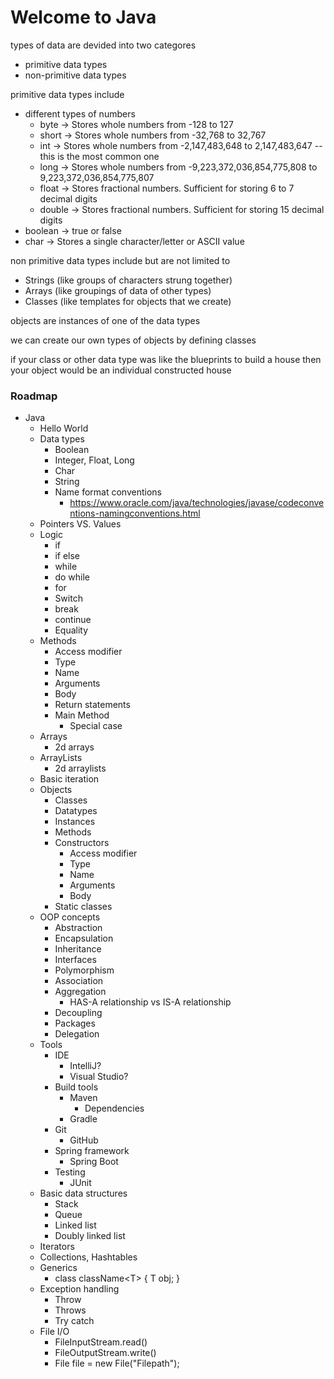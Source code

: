 # Welcome to Java
types of data are devided into two categores

- primitive data types
- non-primitive data types

primitive data types include
- different types of numbers
  - byte -> Stores whole numbers from -128 to 127
  - short -> Stores whole numbers from -32,768 to 32,767
  - int -> Stores whole numbers from -2,147,483,648 to 2,147,483,647 -- this is the most common one
  - long -> Stores whole numbers from -9,223,372,036,854,775,808 to 9,223,372,036,854,775,807
  - float -> Stores fractional numbers. Sufficient for storing 6 to 7 decimal digits
  - double -> Stores fractional numbers. Sufficient for storing 15 decimal digits
- boolean -> true or false
- char -> Stores a single character/letter or ASCII value

non primitive data types include but are not limited to
- Strings (like groups of characters strung together)
- Arrays (like groupings of data of other types)
- Classes (like templates for objects that we create)

objects are instances of one of the data types

we can create our own types of objects by defining classes

if your class or other data type was like the blueprints to build a house then your object would be an individual constructed house


### Roadmap

- Java
    - Hello World
    - Data types
        - Boolean
        - Integer, Float, Long
        - Char
        - String
        - Name format conventions
            - https://www.oracle.com/java/technologies/javase/codeconventions-namingconventions.html
    - Pointers VS. Values
    - Logic
        - if
        - if else
        - while
        - do while
        - for
        - Switch
        - break
        - continue
        - Equality
    - Methods
        - Access modifier
        - Type
        - Name
        - Arguments
        - Body
        - Return statements
        - Main Method
            - Special case
    - Arrays
        - 2d arrays
    - ArrayLists
        - 2d arraylists
    - Basic iteration
    - Objects
        - Classes
        - Datatypes
        - Instances
        - Methods
        - Constructors
            - Access modifier
            - Type
            - Name
            - Arguments
            - Body
        - Static classes
    - OOP concepts
        - Abstraction
        - Encapsulation
        - Inheritance
        - Interfaces
        - Polymorphism
        - Association
        - Aggregation
            -  HAS-A relationship vs IS-A relationship
        - Decoupling
        - Packages
        - Delegation
    -  Tools
        - IDE
            - IntelliJ?
            - Visual Studio?
        - Build tools
            - Maven
                - Dependencies
            - Gradle
        - Git
            - GitHub
        - Spring framework
            - Spring Boot
        - Testing
            - JUnit
    - Basic data structures
        - Stack
        - Queue
        - Linked list
        - Doubly linked list
    - Iterators
    - Collections, Hashtables
    - Generics
        - class className\<T\> {
          T obj;
          }
    - Exception handling
        - Throw
        - Throws
        - Try catch
    - File I/O
        - FileInputStream.read()
        - FileOutputStream.write()
        - File file = new File("Filepath");